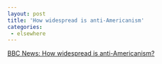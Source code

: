 ```yaml
---
layout: post
title: 'How widespread is anti-Americanism'
categories:
 - elsewhere
---
```


<a href="http://news.bbc.co.uk/2/hi/uk_news/2635419.stm">BBC News: How widespread is anti-Americanism?</a>

